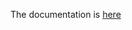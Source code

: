 The documentation is [here](https://github.com/ActivisionGameScience/unsupervised_anomaly_detection_sod_vs_one_class_svm/blob/master/sod_vs_one_class_svm.ipynb)
